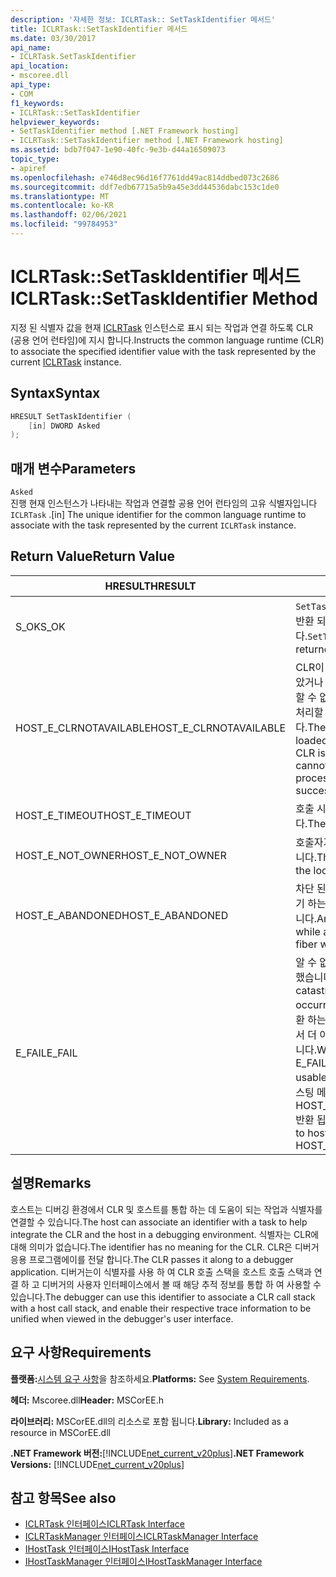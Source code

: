 ```yaml
---
description: '자세한 정보: ICLRTask:: SetTaskIdentifier 메서드'
title: ICLRTask::SetTaskIdentifier 메서드
ms.date: 03/30/2017
api_name:
- ICLRTask.SetTaskIdentifier
api_location:
- mscoree.dll
api_type:
- COM
f1_keywords:
- ICLRTask::SetTaskIdentifier
helpviewer_keywords:
- SetTaskIdentifier method [.NET Framework hosting]
- ICLRTask::SetTaskIdentifier method [.NET Framework hosting]
ms.assetid: bdb7f047-1e90-40fc-9e3b-d44a16509073
topic_type:
- apiref
ms.openlocfilehash: e746d8ec96d16f7761dd49ac814ddbed073c2686
ms.sourcegitcommit: ddf7edb67715a5b9a45e3dd44536dabc153c1de0
ms.translationtype: MT
ms.contentlocale: ko-KR
ms.lasthandoff: 02/06/2021
ms.locfileid: "99784953"
---
```

# <a name="iclrtasksettaskidentifier-method"></a><span data-ttu-id="ecc02-103">ICLRTask::SetTaskIdentifier 메서드</span><span class="sxs-lookup"><span data-stu-id="ecc02-103">ICLRTask::SetTaskIdentifier Method</span></span>

<span data-ttu-id="ecc02-104">지정 된 식별자 값을 현재 [ICLRTask](iclrtask-interface.md) 인스턴스로 표시 되는 작업과 연결 하도록 CLR (공용 언어 런타임)에 지시 합니다.</span><span class="sxs-lookup"><span data-stu-id="ecc02-104">Instructs the common language runtime (CLR) to associate the specified identifier value with the task represented by the current [ICLRTask](iclrtask-interface.md) instance.</span></span>  
  
## <a name="syntax"></a><span data-ttu-id="ecc02-105">Syntax</span><span class="sxs-lookup"><span data-stu-id="ecc02-105">Syntax</span></span>  
  
```cpp  
HRESULT SetTaskIdentifier (  
    [in] DWORD Asked  
);  
```  
  
## <a name="parameters"></a><span data-ttu-id="ecc02-106">매개 변수</span><span class="sxs-lookup"><span data-stu-id="ecc02-106">Parameters</span></span>  

 `Asked`  
 <span data-ttu-id="ecc02-107">진행 현재 인스턴스가 나타내는 작업과 연결할 공용 언어 런타임의 고유 식별자입니다 `ICLRTask` .</span><span class="sxs-lookup"><span data-stu-id="ecc02-107">[in] The unique identifier for the common language runtime to associate with the task represented by the current `ICLRTask` instance.</span></span>  
  
## <a name="return-value"></a><span data-ttu-id="ecc02-108">Return Value</span><span class="sxs-lookup"><span data-stu-id="ecc02-108">Return Value</span></span>  
  
|<span data-ttu-id="ecc02-109">HRESULT</span><span class="sxs-lookup"><span data-stu-id="ecc02-109">HRESULT</span></span>|<span data-ttu-id="ecc02-110">설명</span><span class="sxs-lookup"><span data-stu-id="ecc02-110">Description</span></span>|  
|-------------|-----------------|  
|<span data-ttu-id="ecc02-111">S_OK</span><span class="sxs-lookup"><span data-stu-id="ecc02-111">S_OK</span></span>|<span data-ttu-id="ecc02-112">`SetTaskIdentifier` 성공적으로 반환 되었습니다.</span><span class="sxs-lookup"><span data-stu-id="ecc02-112">`SetTaskIdentifier` returned successfully.</span></span>|  
|<span data-ttu-id="ecc02-113">HOST_E_CLRNOTAVAILABLE</span><span class="sxs-lookup"><span data-stu-id="ecc02-113">HOST_E_CLRNOTAVAILABLE</span></span>|<span data-ttu-id="ecc02-114">CLR이 프로세스에 로드 되지 않았거나 CLR이 관리 코드를 실행할 수 없거나 호출을 성공적으로 처리할 수 없는 상태에 있습니다.</span><span class="sxs-lookup"><span data-stu-id="ecc02-114">The CLR has not been loaded into a process, or the CLR is in a state in which it cannot run managed code or process the call successfully.</span></span>|  
|<span data-ttu-id="ecc02-115">HOST_E_TIMEOUT</span><span class="sxs-lookup"><span data-stu-id="ecc02-115">HOST_E_TIMEOUT</span></span>|<span data-ttu-id="ecc02-116">호출 시간이 초과 되었습니다.</span><span class="sxs-lookup"><span data-stu-id="ecc02-116">The call timed out.</span></span>|  
|<span data-ttu-id="ecc02-117">HOST_E_NOT_OWNER</span><span class="sxs-lookup"><span data-stu-id="ecc02-117">HOST_E_NOT_OWNER</span></span>|<span data-ttu-id="ecc02-118">호출자가 잠금을 소유 하지 않습니다.</span><span class="sxs-lookup"><span data-stu-id="ecc02-118">The caller does not own the lock.</span></span>|  
|<span data-ttu-id="ecc02-119">HOST_E_ABANDONED</span><span class="sxs-lookup"><span data-stu-id="ecc02-119">HOST_E_ABANDONED</span></span>|<span data-ttu-id="ecc02-120">차단 된 스레드나 파이버에서 대기 하는 동안 이벤트를 취소 했습니다.</span><span class="sxs-lookup"><span data-stu-id="ecc02-120">An event was canceled while a blocked thread or fiber was waiting on it.</span></span>|  
|<span data-ttu-id="ecc02-121">E_FAIL</span><span class="sxs-lookup"><span data-stu-id="ecc02-121">E_FAIL</span></span>|<span data-ttu-id="ecc02-122">알 수 없는 치명적인 오류가 발생 했습니다.</span><span class="sxs-lookup"><span data-stu-id="ecc02-122">An unknown catastrophic failure occurred.</span></span> <span data-ttu-id="ecc02-123">메서드가 E_FAIL 반환 하는 경우 해당 프로세스 내에서 더 이상 CLR을 사용할 수 없습니다.</span><span class="sxs-lookup"><span data-stu-id="ecc02-123">When a method returns E_FAIL, the CLR is no longer usable within the process.</span></span> <span data-ttu-id="ecc02-124">호스팅 메서드를 이후에 호출 하면 HOST_E_CLRNOTAVAILABLE 반환 됩니다.</span><span class="sxs-lookup"><span data-stu-id="ecc02-124">Subsequent calls to hosting methods return HOST_E_CLRNOTAVAILABLE.</span></span>|  
  
## <a name="remarks"></a><span data-ttu-id="ecc02-125">설명</span><span class="sxs-lookup"><span data-stu-id="ecc02-125">Remarks</span></span>  

 <span data-ttu-id="ecc02-126">호스트는 디버깅 환경에서 CLR 및 호스트를 통합 하는 데 도움이 되는 작업과 식별자를 연결할 수 있습니다.</span><span class="sxs-lookup"><span data-stu-id="ecc02-126">The host can associate an identifier with a task to help integrate the CLR and the host in a debugging environment.</span></span> <span data-ttu-id="ecc02-127">식별자는 CLR에 대해 의미가 없습니다.</span><span class="sxs-lookup"><span data-stu-id="ecc02-127">The identifier has no meaning for the CLR.</span></span> <span data-ttu-id="ecc02-128">CLR은 디버거 응용 프로그램에이를 전달 합니다.</span><span class="sxs-lookup"><span data-stu-id="ecc02-128">The CLR passes it along to a debugger application.</span></span> <span data-ttu-id="ecc02-129">디버거는이 식별자를 사용 하 여 CLR 호출 스택을 호스트 호출 스택과 연결 하 고 디버거의 사용자 인터페이스에서 볼 때 해당 추적 정보를 통합 하 여 사용할 수 있습니다.</span><span class="sxs-lookup"><span data-stu-id="ecc02-129">The debugger can use this identifier to associate a CLR call stack with a host call stack, and enable their respective trace information to be unified when viewed in the debugger's user interface.</span></span>  
  
## <a name="requirements"></a><span data-ttu-id="ecc02-130">요구 사항</span><span class="sxs-lookup"><span data-stu-id="ecc02-130">Requirements</span></span>  

 <span data-ttu-id="ecc02-131">**플랫폼:**[시스템 요구 사항](../../get-started/system-requirements.md)을 참조하세요.</span><span class="sxs-lookup"><span data-stu-id="ecc02-131">**Platforms:** See [System Requirements](../../get-started/system-requirements.md).</span></span>  
  
 <span data-ttu-id="ecc02-132">**헤더:** Mscoree.dll</span><span class="sxs-lookup"><span data-stu-id="ecc02-132">**Header:** MSCorEE.h</span></span>  
  
 <span data-ttu-id="ecc02-133">**라이브러리:** MSCorEE.dll의 리소스로 포함 됩니다.</span><span class="sxs-lookup"><span data-stu-id="ecc02-133">**Library:** Included as a resource in MSCorEE.dll</span></span>  
  
 <span data-ttu-id="ecc02-134">**.NET Framework 버전:**[!INCLUDE[net_current_v20plus](../../../../includes/net-current-v20plus-md.md)]</span><span class="sxs-lookup"><span data-stu-id="ecc02-134">**.NET Framework Versions:** [!INCLUDE[net_current_v20plus](../../../../includes/net-current-v20plus-md.md)]</span></span>  
  
## <a name="see-also"></a><span data-ttu-id="ecc02-135">참고 항목</span><span class="sxs-lookup"><span data-stu-id="ecc02-135">See also</span></span>

- [<span data-ttu-id="ecc02-136">ICLRTask 인터페이스</span><span class="sxs-lookup"><span data-stu-id="ecc02-136">ICLRTask Interface</span></span>](iclrtask-interface.md)
- [<span data-ttu-id="ecc02-137">ICLRTaskManager 인터페이스</span><span class="sxs-lookup"><span data-stu-id="ecc02-137">ICLRTaskManager Interface</span></span>](iclrtaskmanager-interface.md)
- [<span data-ttu-id="ecc02-138">IHostTask 인터페이스</span><span class="sxs-lookup"><span data-stu-id="ecc02-138">IHostTask Interface</span></span>](ihosttask-interface.md)
- [<span data-ttu-id="ecc02-139">IHostTaskManager 인터페이스</span><span class="sxs-lookup"><span data-stu-id="ecc02-139">IHostTaskManager Interface</span></span>](ihosttaskmanager-interface.md)
